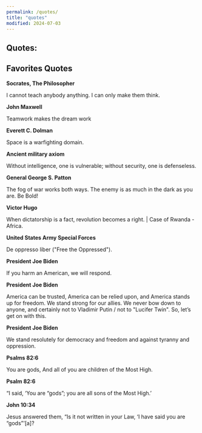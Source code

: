 ```yaml
---
permalink: /quotes/
title: "quotes"
modified: 2024-07-03
---
```










## Quotes:















## Favorites Quotes 


<b> Socrates, The Philosopher </b>


I cannot teach anybody anything. I can only make them think.


<b> John Maxwell  </b>


Teamwork makes the dream work


<b> Everett C. Dolman </b>


Space is a warfighting domain. 


<b> Ancient military axiom </b>


Without intelligence, one is vulnerable; without security,  one is defenseless.  


<b> General George S. Patton </b>


The fog of war works both ways. The enemy is as much in the dark as you are. Be Bold! 


<b> Victor Hugo </b>


When dictatorship is a fact, revolution becomes a right. | Case of Rwanda - Africa.


<b> United States Army Special Forces </b>


De oppresso liber ("Free the Oppressed"). 


<b> President Joe Biden </b> 


If you harm an American, we will respond. 


<b> President Joe Biden </b>


America can be trusted, America can be relied upon, and America stands up for freedom. We stand strong for our allies. We never bow down to anyone, and certainly not to Vladimir Putin / not to "Lucifer Twin". So, let’s get on with this. 


<b> President Joe Biden </b>


We stand resolutely for democracy and freedom and against tyranny and oppression. 


<b> Psalms 82:6 </b>


You are gods, And all of you are children of the Most High. 


<b> Psalm 82:6 </b>


“I said, ‘You are “gods”; you are all sons of the Most High.’


<b> John 10:34  </b>


Jesus answered them, “Is it not written in your Law, ‘I have said you are “gods”’[a]?






  




